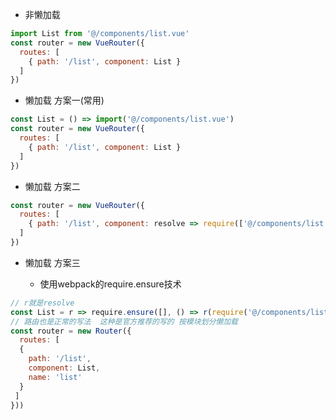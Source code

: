 
- 非懒加载

```js
import List from '@/components/list.vue'
const router = new VueRouter({
  routes: [
    { path: '/list', component: List }
  ]
})
```

- 懒加载 方案一(常用)

```js
const List = () => import('@/components/list.vue')
const router = new VueRouter({
  routes: [
    { path: '/list', component: List }
  ]
})
```

- 懒加载 方案二

```js
const router = new VueRouter({
  routes: [
    { path: '/list', component: resolve => require(['@/components/list'], resolve) }
  ]
})
```

- 懒加载 方案三

  - 使用webpack的require.ensure技术

```js
// r就是resolve
const List = r => require.ensure([], () => r(require('@/components/list')), 'list');
// 路由也是正常的写法  这种是官方推荐的写的 按模块划分懒加载 
const router = new Router({
  routes: [
  {
    path: '/list',
    component: List,
    name: 'list'
  }
 ]
}))
```